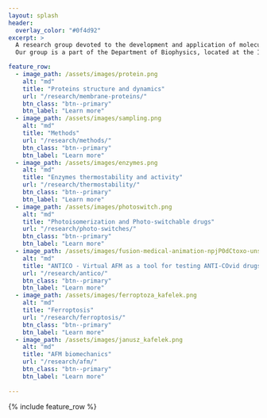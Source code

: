 ```yaml
---
layout: splash
header:
  overlay_color: "#0f4d92"
excerpt: >
  A research group devoted to the development and application of molecular simulation methods for investigating biophysical systems.   
  Our group is a part of the Department of Biophysics, located at the Institute of Physics, Nicolaus Copernicus University in Torun, Poland. 

feature_row:
  - image_path: /assets/images/protein.png
    alt: "md"
    title: "Proteins structure and dynamics"
    url: "/research/membrane-proteins/"
    btn_class: "btn--primary"
    btn_label: "Learn more"
  - image_path: /assets/images/sampling.png
    alt: "md"
    title: "Methods"
    url: "/research/methods/"
    btn_class: "btn--primary"
    btn_label: "Learn more"
  - image_path: /assets/images/enzymes.png
    alt: "md"
    title: "Enzymes thermostability and activity"
    url: "/research/thermostability/"
    btn_class: "btn--primary"
    btn_label: "Learn more"
  - image_path: /assets/images/photoswitch.png
    alt: "md"
    title: "Photoisomerization and Photo-switchable drugs"
    url: "/research/photo-switches/"
    btn_class: "btn--primary"
    btn_label: "Learn more"
  - image_path: /assets/images/fusion-medical-animation-npjP0dCtoxo-unsplash.jpg
    alt: "md"
    title: "ANTICO - Virtual AFM as a tool for testing ANTI-COvid drugs"
    url: "/research/antico/"
    btn_class: "btn--primary"
    btn_label: "Learn more"
  - image_path: /assets/images/ferroptoza_kafelek.png
    alt: "md"
    title: "Ferroptosis"
    url: "/research/ferroptosis/"
    btn_class: "btn--primary"
    btn_label: "Learn more"
  - image_path: /assets/images/janusz_kafelek.png
    alt: "md"
    title: "AFM biomechanics"
    url: "/research/afm/"
    btn_class: "btn--primary"
    btn_label: "Learn more"
    
---
```


{% include feature_row %}
